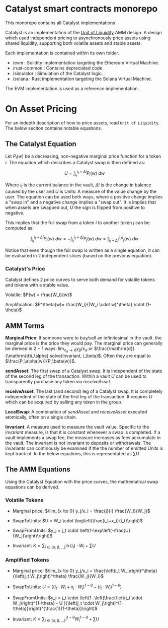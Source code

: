 # Catalyst smart contracts monorepo

This monorepo contains all Catalyst implementations

Catalyst is an implementation of the [Unit of Liquidity](https://github.com/catalystdao/papers/blob/main/Catalyst%20-%20Asynchronous%20Autonomous%20Market%20Making%20via%20a%20Unit%20of%20Liquidity.pdf) AMM design. A design which used independent pricing to asynchronously price assets using shared liquidity, supporting both volatile assets and stable assets.

Each implementation is contained within its own folder.

- /evm : Solidity implementation targeting the Ethereum Virtual Machine.
- /rust-common : Contains depreciated code
- /simulator : Simulation of the Catalyst logic.
- /solana : Rust implementation targeting the Solana Virtual Machine.

The EVM implementation is used as a reference implementation.

# On Asset Pricing

For an indepth description of how to price assets, read `Unit of Liquidity`. The below seciton contains notable equations.

## The Catalyst Equation

Let $P_i(w)$ be a decreasing, non-negative marginal price function for a token $i$. The equation which describes a Catalyst swap is then defined as:

$$U = \int_{i_t}^{i_t + \Delta i} P_i(w) \ dw$$

Where $i_t$ is the current balance in the vault, $\Delta i$ is the change in balance caused by the user and $U$ is Units: A measure of the value change by the user. The equation can be used both ways, where a positive change implies a "swap in" and a negative change implies a "swap out". It is implies that when assets are swapped out, $U$ the sign is flipped from positive to negative. 

This implies that the full swap from a token $i$ to another token $j$ can be computed as:

$$\int_{i_t}^{i_t + \Delta i} P_i(w) \ dw =- \int_{j_t}^{j_t + \Delta j} P_j(w) \ dw = \int_{j_t + \Delta j}^{j_t} P_j(w) \ dw$$

Notice that even though the full swap is written as a single equation, it can be evaluated in 2 independent slices (based on the previous equation).

### Catalyst's Price

Catalyst defines 2 price curves to serve both demand for volatile tokens and tokens with a stable value.

Volatile: $P(w) = \frac{W_i}{w}$

Amplification: $P^\theta(w)= \frac{W_i}{(W_i \cdot w)^\theta} \cdot (1-\theta)$

## AMM Terms

**Marginal Price**: If someone were to buy/sell an infinitesimal in the vault. the marginal price is the price they would pay. The marginal price can generally be derived in 2 + 1 ways: $\lim_{x_\alpha \to 0} y_\beta/x_\alpha$ or $\frac{\mathrm{d}}{\mathrm{d}i_\alpha} solve(Invariant, i_\beta)$. Often they are equal to $\frac{P_\alpha(w)}{P_\beta(w)}$.

**sendAsset**: The first swap of a Catalyst swap. It is independent of the state of the second leg of the transaction. Within a vault $U$ can be used to transparently purchase any token via *receiveAsset*. 

**receiveAsset**: The last (and second) leg of a Catalyst swap. It is completely independent of the state of the first leg of the transaction. It requires $U$ which can be acquired by selling any token in the group. 

**LocalSwap**: A combination of *sendAsset* and *receiveAsset* executed atomically, often on a single chain.

**Invariant**: A measure used to measure the vault value. Specific to the *invariant* measure, is that it is constant whenever a swap is completed. If a vault implements a swap fee, the measure increases as fees accumulate in the vault. The invariant is not invariant to deposits or withdrawals. The invariants can continously be examined if the the number of emitted Units is kept track of. In the below equations, this is representated as $\sum U$.

## The AMM Equations

Using the Catalyst Equation with the price curves, the mathematical swap equations can be derived.

### Volatile Tokens

- Marginal price: $\lim_{x \to 0} y_j/x_i = \frac{j}{i} \frac{W_i}{W_j}$

- SwapToUnits: $U = W_i \cdot \log\left(\frac{i_t+x_i}{i_t}\right)$

- SwapFromUnits: $y_j = j_t \cdot \left(1-\exp\left(-\frac{U}{W_j}\right)\right)$

- Invariant: $K = \sum_{i \in \{\alpha, \beta, \dots\}} \ln(i_t) \cdot W_i + \sum U$

### Amplified Tokens

- Marginal price: $\lim_{x \to 0} y_j/x_i = \frac{\left(i_t W_i\right)^\theta}{\left(j_t W_j\right)^\theta} \frac{W_j}{W_i}$

- SwapToUnits: $U = \left((i_t  \cdot W_i + x_i  \cdot W_i)^{1-\theta} - \left(i_t  \cdot W_i \right)^{1-\theta} \right)$

- SwapFromUnits: $y_j = j_t \cdot \left(1 -\left(\frac{\left(j_t \cdot W_j\right)^{1-\theta} - U }{\left(j_t \cdot W_j\right)^{1-\theta}}\right)^{\frac{1}{1-\theta}}\right)$

- Invariant: $K = \sum_{i \in \{\alpha, \beta, \dots\}} i^{1-\theta} W_i^{1-\theta} + \sum U$
